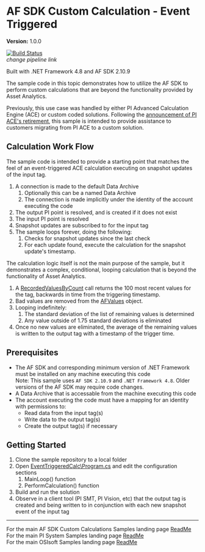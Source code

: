 # AF SDK Custom Calculation - Event Triggered

**Version:** 1.0.0

[![Build Status](https://dev.azure.com/osieng/engineering/_apis/build/status/product-readiness/osisoft.sample-ocs-data_views_r-r?branchName=main)](https://dev.azure.com/osieng/engineering/_build/latest?definitionId=3168&branchName=main)  
*change pipeline link*

Built with .NET Framework 4.8 and AF SDK 2.10.9


The sample code in this topic demonstrates how to utilize the AF SDK to perform custom calculations that are beyond the functionality provided by Asset Analytics.

Previously, this use case was handled by either PI Advanced Calculation Engine (ACE) or custom coded solutions. Following the [announcement of PI ACE's retirement](https://pisquare.osisoft.com/s/article/000036664), this sample is intended to provide assistance to customers migrating from PI ACE to a custom solution.

## Calculation Work Flow

The sample code is intended to provide a starting point that matches the feel of an event-triggered ACE calculation executing on snapshot updates of the input tag.

1. A connection is made to the default Data Archive
    1. Optionally this can be a named Data Archive
    1. The connection is made implicitly under the identity of the account executing the code
1. The output PI point is resolved, and is created if it does not exist
1. The input PI point is resolved
1. Snapshot updates are subscribed to for the input tag
1. The sample loops forever, doing the following:
    1. Checks for snapshot updates since the last check
    1. For each update found, execute the calculation for the snapshot update's timestamp.

The calculation logic itself is not the main purpose of the sample, but it demonstrates a complex, conditional, looping calculation that is beyond the functionality of Asset Analytics.

1. A [RecordedValuesByCount](https://docs.osisoft.com/bundle/af-sdk/page/html/M_OSIsoft_AF_PI_PIPoint_RecordedValuesByCount.htm) call returns the 100 most recent values for the tag, backwards in time from the triggering timestamp.
1. Bad values are removed from the [AFValues](https://docs.osisoft.com/bundle/af-sdk/page/html/T_OSIsoft_AF_Asset_AFValues.htm) object.
1. Looping indefinitely:
    1. The standard deviation of the list of remaining values is determined
    1. Any value outside of 1.75 standard deviations is eliminated
1. Once no new values are eliminated, the average of the remaining values is written to the output tag with a timestamp of the trigger time.


## Prerequisites

- The AF SDK and corresponding minimum version of .NET Framework must be installed on any machine executing this code  
Note: This sample uses `AF SDK 2.10.9` and `.NET Framework 4.8`. Older versions of the AF SDK may require code changes.
- A Data Archive that is accessable from the machine executing this code
- The account executing the code must have a mapping for an identity with permissions to:
    - Read data from the input tag(s)
    - Write data to the output tag(s)
    - Create the output tag(s) if necessary

## Getting Started

1. Clone the sample repository to a local folder
1. Open [EventTriggeredCalc\Program.cs](EventTriggeredCalc\Program.cs) and edit the configuration sections
    1. MainLoop() function
    1. PerformCalculation() function
1. Build and run the solution
1. Observe in a client tool (PI SMT, PI Vision, etc) that the output tag is created and being written to in conjunction with each new snapshot event of the input tag


---

For the main AF SDK Custom Calculations Samples landing page [ReadMe](https://github.com/osisoft/OSI-Samples-PI-System/tree/main/docs/AF-SDK-Custom-Calculations-Docs)  
For the main PI System Samples landing page [ReadMe](https://github.com/osisoft/OSI-Samples-PI-System)  
For the main OSIsoft Samples landing page [ReadMe](https://github.com/osisoft/OSI-Samples)